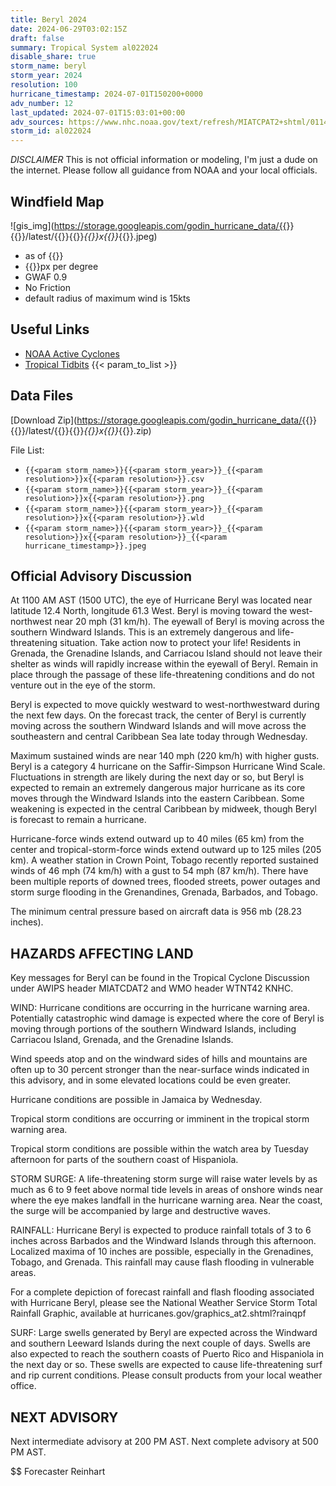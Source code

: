 ```yaml
---
title: Beryl 2024
date: 2024-06-29T03:02:15Z
draft: false
summary: Tropical System al022024
disable_share: true
storm_name: beryl
storm_year: 2024
resolution: 100
hurricane_timestamp: 2024-07-01T150200+0000
adv_number: 12
last_updated: 2024-07-01T15:03:01+00:00
adv_sources: https://www.nhc.noaa.gov/text/refresh/MIATCPAT2+shtml/011456.shtml;https://www.nhc.noaa.gov/refresh/graphics_at2+shtml/145928.shtml?cone
storm_id: al022024
---
```

*DISCLAIMER* This is not official information or modeling, I'm just a dude on the internet.  Please follow all guidance from NOAA and your local officials.

## Windfield Map
![gis_img](https://storage.googleapis.com/godin_hurricane_data/{{<param storm_name>}}{{<param storm_year>}}/latest/{{<param storm_name>}}{{<param storm_year>}}_{{<param resolution>}}x{{<param resolution>}}_{{<param hurricane_timestamp>}}.jpeg)

- as of {{<param last_updated>}}
- {{<param resolution>}}px per degree
- GWAF 0.9
- No Friction
- default radius of maximum wind is 15kts

## Useful Links
- [NOAA Active Cyclones](https://www.nhc.noaa.gov/)
- [Tropical Tidbits](https://www.tropicaltidbits.com/storminfo/)
{{< param_to_list >}}

## Data Files
[Download Zip](https://storage.googleapis.com/godin_hurricane_data/{{<param storm_name>}}{{<param storm_year>}}/latest/{{<param storm_name>}}{{<param storm_year>}}_{{<param resolution>}}x{{<param resolution>}}_{{<param hurricane_timestamp>}}.zip)

File List:
- `{{<param storm_name>}}{{<param storm_year>}}_{{<param resolution>}}x{{<param resolution>}}.csv`
- `{{<param storm_name>}}{{<param storm_year>}}_{{<param resolution>}}x{{<param resolution>}}.png`
- `{{<param storm_name>}}{{<param storm_year>}}_{{<param resolution>}}x{{<param resolution>}}.wld`
- `{{<param storm_name>}}{{<param storm_year>}}_{{<param resolution>}}x{{<param resolution>}}_{{<param hurricane_timestamp>}}.jpeg`


## Official Advisory Discussion
At 1100 AM AST (1500 UTC), the eye of Hurricane Beryl was located
near latitude 12.4 North, longitude 61.3 West. Beryl is moving
toward the west-northwest near 20 mph (31 km/h). The eyewall of 
Beryl is moving across the southern Windward Islands. This is 
an extremely dangerous and life-threatening situation. Take action 
now to protect your life! Residents in Grenada, the Grenadine 
Islands, and Carriacou Island should not leave their shelter as 
winds will rapidly increase within the eyewall of Beryl. Remain in 
place through the passage of these life-threatening conditions and 
do not venture out in the eye of the storm.

Beryl is expected to move quickly westward to west-northwestward 
during the next few days. On the forecast track, the center of 
Beryl is currently moving across the southern Windward Islands and 
will move across the southeastern and central Caribbean Sea late 
today through Wednesday.
 
Maximum sustained winds are near 140 mph (220 km/h) with higher 
gusts. Beryl is a category 4 hurricane on the Saffir-Simpson 
Hurricane Wind Scale. Fluctuations in strength are likely during 
the next day or so, but Beryl is expected to remain an extremely 
dangerous major hurricane as its core moves through the Windward 
Islands into the eastern Caribbean. Some weakening is expected in 
the central Caribbean by midweek, though Beryl is forecast to remain 
a hurricane.
 
Hurricane-force winds extend outward up to 40 miles (65 km) from the 
center and tropical-storm-force winds extend outward up to 125 miles 
(205 km). A weather station in Crown Point, Tobago recently reported 
sustained winds of 46 mph (74 km/h) with a gust to 54 mph (87 km/h). 
There have been multiple reports of downed trees, flooded streets, 
power outages and storm surge flooding in the Grenandines, Grenada, 
Barbados, and Tobago.
 
The minimum central pressure based on aircraft data is 956 mb 
(28.23 inches).
 
 
HAZARDS AFFECTING LAND
----------------------
Key messages for Beryl can be found in the Tropical Cyclone
Discussion under AWIPS header MIATCDAT2 and WMO header WTNT42 KNHC.
 
WIND: Hurricane conditions are occurring in the hurricane warning
area. Potentially catastrophic wind damage is expected where the
core of Beryl is moving through portions of the southern Windward
Islands, including Carriacou Island, Grenada, and the Grenadine
Islands.
 
Wind speeds atop and on the windward sides of hills and mountains
are often up to 30 percent stronger than the near-surface winds
indicated in this advisory, and in some elevated locations could be
even greater.
 
Hurricane conditions are possible in Jamaica by Wednesday.
 
Tropical storm conditions are occurring or imminent in the tropical
storm warning area.
 
Tropical storm conditions are possible within the watch area by
Tuesday afternoon for parts of the southern coast of Hispaniola.
 
STORM SURGE:  A life-threatening storm surge will raise water levels
by as much as 6 to 9 feet above normal tide levels in areas of
onshore winds near where the eye makes landfall in the hurricane
warning area. Near the coast, the surge will be accompanied by
large and destructive waves.
 
RAINFALL:  Hurricane Beryl is expected to produce rainfall totals of
3 to 6 inches across Barbados and the Windward Islands through this
afternoon. Localized maxima of 10 inches are possible, especially in
the Grenadines, Tobago, and Grenada. This rainfall may cause flash
flooding in vulnerable areas.
 
For a complete depiction of forecast rainfall and flash flooding
associated with Hurricane Beryl, please see the National Weather
Service Storm Total Rainfall Graphic, available at
hurricanes.gov/graphics_at2.shtml?rainqpf
 
SURF:  Large swells generated by Beryl are expected across the
Windward and southern Leeward Islands during the next couple of
days. Swells are also expected to reach the southern coasts of
Puerto Rico and Hispaniola in the next day or so. These swells are
expected to cause life-threatening surf and rip current conditions.
Please consult products from your local weather office.
 
 
NEXT ADVISORY
-------------
Next intermediate advisory at 200 PM AST.
Next complete advisory at 500 PM AST.
 
$$
Forecaster Reinhart